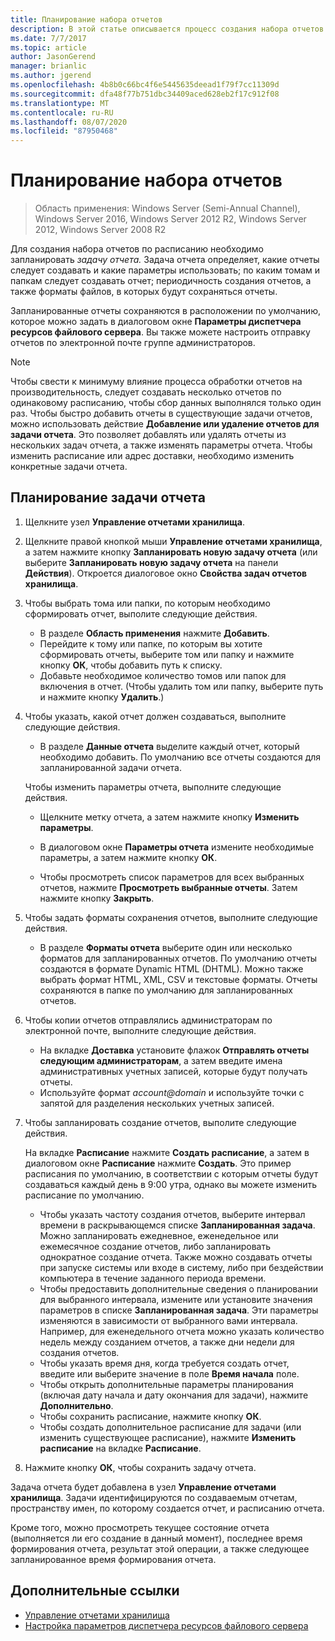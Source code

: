 ```yaml
---
title: Планирование набора отчетов
description: В этой статье описывается процесс создания набора отчетов по расписанию
ms.date: 7/7/2017
ms.topic: article
author: JasonGerend
manager: brianlic
ms.author: jgerend
ms.openlocfilehash: 4b8b0c66bc4f6e5445635deead1f79f7cc11309d
ms.sourcegitcommit: dfa48f77b751dbc34409aced628eb2f17c912f08
ms.translationtype: MT
ms.contentlocale: ru-RU
ms.lasthandoff: 08/07/2020
ms.locfileid: "87950468"
---
```

# <a name="schedule-a-set-of-reports"></a>Планирование набора отчетов

> Область применения: Windows Server (Semi-Annual Channel), Windows Server 2016, Windows Server 2012 R2, Windows Server 2012, Windows Server 2008 R2

Для создания набора отчетов по расписанию необходимо запланировать *задачу отчета.* Задача отчета определяет, какие отчеты следует создавать и какие параметры использовать; по каким томам и папкам следует создавать отчет; периодичность создания отчетов, а также форматы файлов, в которых будут сохраняться отчеты.

Запланированные отчеты сохраняются в расположении по умолчанию, которое можно задать в диалоговом окне **Параметры диспетчера ресурсов файлового сервера**. Вы также можете настроить отправку отчетов по электронной почте группе администраторов.

> [!Note]
> Чтобы свести к минимуму влияние процесса обработки отчетов на производительность, следует создавать несколько отчетов по одинаковому расписанию, чтобы сбор данных выполнялся только один раз. Чтобы быстро добавить отчеты в существующие задачи отчетов, можно использовать действие **Добавление или удаление отчетов для задачи отчета**. Это позволяет добавлять или удалять отчеты из нескольких задач отчета, а также изменять параметры отчета. Чтобы изменить расписание или адрес доставки, необходимо изменить конкретные задачи отчета.

## <a name="to-schedule-a-report-task"></a>Планирование задачи отчета

1. Щелкните узел **Управление отчетами хранилища**.

2. Щелкните правой кнопкой мыши **Управление отчетами хранилища**, а затем нажмите кнопку **Запланировать новую задачу отчета** (или выберите **Запланировать новую задачу отчета** на панели **Действия**). Откроется диалоговое окно **Свойства задач отчетов хранилища**.

3. Чтобы выбрать тома или папки, по которым необходимо сформировать отчет, выполите следующие действия.

   -   В разделе **Область применения** нажмите **Добавить**.
   -   Перейдите к тому или папке, по которым вы хотите сформировать отчеты, выберите том или папку и нажмите кнопку **ОК**, чтобы добавить путь к списку.
   -   Добавьте необходимое количество томов или папок для включения в отчет. (Чтобы удалить том или папку, выберите путь и нажмите кнопку **Удалить**.)

4. Чтобы указать, какой отчет должен создаваться, выполните следующие действия.

   -  В разделе **Данные отчета** выделите каждый отчет, который необходимо добавить. По умолчанию все отчеты создаются для запланированной задачи отчета.

   Чтобы изменить параметры отчета, выполните следующие действия.

   -   Щелкните метку отчета, а затем нажмите кнопку **Изменить параметры**.
   -   В диалоговом окне **Параметры отчета** измените необходимые параметры, а затем нажмите кнопку **ОК**.

   -   Чтобы просмотреть список параметров для всех выбранных отчетов, нажмите **Просмотреть выбранные отчеты**. Затем нажмите кнопку **Закрыть**.

5. Чтобы задать форматы сохранения отчетов, выполните следующие действия.

   -  В разделе **Форматы отчета** выберите один или несколько форматов для запланированных отчетов. По умолчанию отчеты создаются в формате Dynamic HTML (DHTML). Можно также выбрать формат HTML, XML, CSV и текстовые форматы. Отчеты сохраняются в папке по умолчанию для запланированных отчетов.

6. Чтобы копии отчетов отправлялись администраторам по электронной почте, выполните следующие действия.

   - На вкладке **Доставка** установите флажок **Отправлять отчеты следующим администраторам**, а затем введите имена административных учетных записей, которые будут получать отчеты.
   - Используйте формат <em>account@domain</em> и используйте точки с запятой для разделения нескольких учетных записей.

7. Чтобы запланировать создание отчетов, выполите следующие действия.

   На вкладке **Расписание** нажмите **Создать расписание**, а затем в диалоговом окне **Расписание** нажмите **Создать**. Это пример расписания по умолчанию, в соответствии с которым отчеты будут создаваться каждый день в 9:00 утра, однако вы можете изменить расписание по умолчанию.

   -   Чтобы указать частоту создания отчетов, выберите интервал времени в раскрывающемся списке **Запланированная задача**.
       Можно запланировать ежедневное, еженедельное или ежемесячное создание отчетов, либо запланировать однократное создание отчета. Также можно создавать отчеты при запуске системы или входе в систему, либо при бездействии компьютера в течение заданного периода времени.
   -   Чтобы предоставить дополнительные сведения о планировании для выбранного интервала, измените или установите значения параметров в списке **Запланированная задача**.
       Эти параметры изменяются в зависимости от выбранного вами интервала. Например, для еженедельного отчета можно указать количество недель между созданием отчетов, а также дни недели для создания отчетов.
   -   Чтобы указать время дня, когда требуется создать отчет, введите или выберите значение в поле **Время начала** поле.
   -   Чтобы открыть дополнительные параметры планирования (включая дату начала и дату окончания для задачи), нажмите **Дополнительно**.
   -   Чтобы сохранить расписание, нажмите кнопку **ОК**.
   -  Чтобы создать дополнительное расписание для задачи (или изменить существующее расписание), нажмите **Изменить расписание** на вкладке **Расписание**.

8. Нажмите кнопку **ОК**, чтобы сохранить задачу отчета.

Задача отчета будет добавлена в узел **Управление отчетами хранилища**. Задачи идентифицируются по создаваемым отчетам, пространству имен, по которому создается отчет, и расписанию отчета.

Кроме того, можно просмотреть текущее состояние отчета (выполняется ли его создание в данный момент), последнее время формирования отчета, результат этой операции, а также следующее запланированное время формирования отчета.

## <a name="additional-references"></a>Дополнительные ссылки

-   [Управление отчетами хранилища](storage-reports-management.md)
-   [Настройка параметров диспетчера ресурсов файлового сервера](setting-file-server-resource-manager-options.md)


